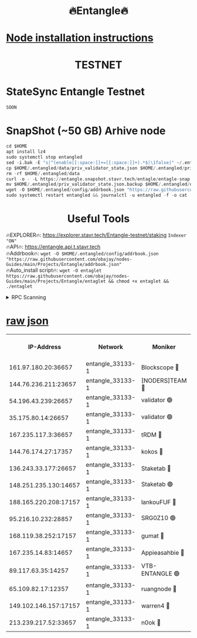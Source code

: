 <h1 align="center"> 🔥Entangle🔥</h1>

[Node installation instructions](https://github.com/obajay/nodes-Guides/tree/main/Projects/Entangle)
=

<h1 align="center"> TESTNET</h1>

# StateSync Entangle Testnet
```python
SOON
```
# SnapShot (~50 GB) Arhive node
```python
cd $HOME
apt install lz4
sudo systemctl stop entangled
sed -i.bak -E "s|^(enable[[:space:]]+=[[:space:]]+).*$|\1false|" ~/.entangled/config/config.toml
cp $HOME/.entangled/data/priv_validator_state.json $HOME/.entangled/priv_validator_state.json.backup
rm -rf $HOME/.entangled/data
curl -o - -L https://entangle.snapshot.stavr.tech/entagle/entagle-snap.tar.lz4 | lz4 -c -d - | tar -x -C $HOME/.entangled --strip-components 2
mv $HOME/.entangled/priv_validator_state.json.backup $HOME/.entangled/data/priv_validator_state.json
wget -O $HOME/.entangled/config/addrbook.json "https://raw.githubusercontent.com/obajay/nodes-Guides/main/Projects/Entangle/addrbook.json"
sudo systemctl restart entangled && journalctl -u entangled -f -o cat
```
 <h1 align="center"> Useful Tools</h1>
 
🔥EXPLORER🔥: https://explorer.stavr.tech/Entangle-testnet/staking        `Indexer "ON"` \
🔥API🔥:      https://entangle.api.t.stavr.tech \
🔥Addrbook🔥: ```wget -O $HOME/.entangled/config/addrbook.json "https://raw.githubusercontent.com/obajay/nodes-Guides/main/Projects/Entangle/addrbook.json"``` \
🔥Auto_install script🔥:  `wget -O entaglet https://raw.githubusercontent.com/obajay/nodes-Guides/main/Projects/Entangle/entaglet && chmod +x entaglet && ./entaglet`


<details>
<summary>RPC Scanning</summary>

<h2 align="center"> We scan nodes in real time every 4 hours. And we provide the final result of RPC endpoints.
We cannot influence the operation of these nodes in any way. </h2>


```python
If Voting Power is higher than 0 --> then the Node is a validator of the network and may be subject to attack and be a potential threat to the chain.
```
```python
We marked such validators with a red symbol
```

</details>

[raw json](https://rpc-check.entangt.stavr.tech/entangt/rpc-entangt-result.json)
=


<table><tr><th>IP-Address</th><th>Network</th><th>Moniker</th><th>Latest Block Height</th><th>Earliest Block Height</th><th>Catching Up</th><th>Tx Index</th><th>Voting Power</th><th>Scan Time</th></tr><tr><td>161.97.180.20:36657</td><td>entangle_33133-1</td><td>Blockscope 🔴</td><td>1545985</td><td>1</td><td>False</td><td>off</td><td>259586473635098</td><td>2024-01-07T06:08:40.506490885UTC</td></tr><tr><td>144.76.236.211:23657</td><td>entangle_33133-1</td><td>[NODERS]TEAM 🔴</td><td>1545987</td><td>1</td><td>False</td><td>off</td><td>47049700500000000</td><td>2024-01-07T06:08:52.969041165UTC</td></tr><tr><td>54.196.43.239:26657</td><td>entangle_33133-1</td><td>validator 🟢</td><td>1545988</td><td>1</td><td>False</td><td>on</td><td>0</td><td>2024-01-07T06:09:01.116902990UTC</td></tr><tr><td>35.175.80.14:26657</td><td>entangle_33133-1</td><td>validator 🟢</td><td>1545988</td><td>1</td><td>False</td><td>on</td><td>0</td><td>2024-01-07T06:09:02.088399662UTC</td></tr><tr><td>167.235.117.3:36657</td><td>entangle_33133-1</td><td>tRDM 🔴</td><td>1545989</td><td>1</td><td>False</td><td>on</td><td>119584444211473</td><td>2024-01-07T06:09:02.353811088UTC</td></tr><tr><td>144.76.174.27:17357</td><td>entangle_33133-1</td><td>kokos 🔴</td><td>1545987</td><td>145001</td><td>False</td><td>on</td><td>89890100000000</td><td>2024-01-07T06:08:49.862134507UTC</td></tr><tr><td>136.243.33.177:26657</td><td>entangle_33133-1</td><td>Staketab 🔴</td><td>1545987</td><td>660001</td><td>False</td><td>on</td><td>121550140155031</td><td>2024-01-07T06:08:55.299006987UTC</td></tr><tr><td>148.251.235.130:14657</td><td>entangle_33133-1</td><td>Staketab 🟢</td><td>1545985</td><td>660801</td><td>False</td><td>on</td><td>0</td><td>2024-01-07T06:08:40.228524456UTC</td></tr><tr><td>188.165.220.208:17157</td><td>entangle_33133-1</td><td>lankouFUF 🔴</td><td>1545986</td><td>725001</td><td>False</td><td>on</td><td>180899900000002</td><td>2024-01-07T06:08:45.532188313UTC</td></tr><tr><td>95.216.10.232:28857</td><td>entangle_33133-1</td><td>SRG0Z10 🟢</td><td>1545985</td><td>842001</td><td>False</td><td>off</td><td>0</td><td>2024-01-07T06:08:39.972594814UTC</td></tr><tr><td>168.119.38.252:17157</td><td>entangle_33133-1</td><td>gumat 🔴</td><td>1545986</td><td>962001</td><td>False</td><td>on</td><td>314013548351851</td><td>2024-01-07T06:08:45.255957195UTC</td></tr><tr><td>167.235.14.83:14657</td><td>entangle_33133-1</td><td>Appieasahbie 🔴</td><td>1545988</td><td>1076001</td><td>False</td><td>on</td><td>44568809900999996</td><td>2024-01-07T06:09:01.465278678UTC</td></tr><tr><td>89.117.63.35:14257</td><td>entangle_33133-1</td><td>VTB-ENTANGLE 🟢</td><td>1545987</td><td>1162001</td><td>False</td><td>off</td><td>0</td><td>2024-01-07T06:08:50.187546565UTC</td></tr><tr><td>65.109.82.17:12357</td><td>entangle_33133-1</td><td>ruangnode 🔴</td><td>1545985</td><td>1312001</td><td>False</td><td>off</td><td>278450085360543</td><td>2024-01-07T06:08:40.860956721UTC</td></tr><tr><td>149.102.146.157:17157</td><td>entangle_33133-1</td><td>warren4 🔴</td><td>1545987</td><td>1436001</td><td>False</td><td>on</td><td>411748895103395</td><td>2024-01-07T06:08:52.633378846UTC</td></tr><tr><td>213.239.217.52:33657</td><td>entangle_33133-1</td><td>n0ok 🔴</td><td>1545988</td><td>1445988</td><td>False</td><td>off</td><td>46574292273662988</td><td>2024-01-07T06:08:59.661377999UTC</td></tr></table>
